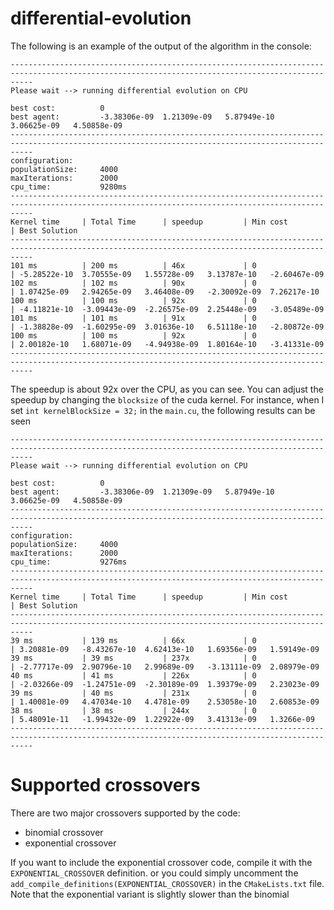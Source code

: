 # differential-evolution

The following is an example of the output of the algorithm in the console:
```
-------------------------------------------------------------------------------------------------------------------------------------------------
Please wait --> running differential evolution on CPU

best cost:          0
best agent:         -3.38306e-09  1.21309e-09   5.87949e-10   3.06625e-09   4.50858e-09   
-------------------------------------------------------------------------------------------------------------------------------------------------
configuration: 
populationSize:     4000
maxIterations:      2000
cpu_time:           9280ms
-------------------------------------------------------------------------------------------------------------------------------------------------
Kernel time     | Total Time      | speedup         | Min cost        | Best Solution                           
-------------------------------------------------------------------------------------------------------------------------------------------------
101 ms          | 200 ms          | 46x             | 0               | -5.28522e-10  3.70555e-09   1.55728e-09   3.13787e-10   -2.60467e-09  
102 ms          | 102 ms          | 90x             | 0               | 1.07425e-09   2.94265e-09   3.46408e-09   -2.30092e-09  7.26217e-10   
100 ms          | 100 ms          | 92x             | 0               | -4.11821e-10  -3.09443e-09  -2.26575e-09  2.25448e-09   -3.05489e-09  
101 ms          | 101 ms          | 91x             | 0               | -1.38828e-09  -1.60295e-09  3.01636e-10   6.51118e-10   -2.80872e-09  
100 ms          | 100 ms          | 92x             | 0               | 2.00182e-10   1.68071e-09   -4.94938e-09  1.80164e-10   -3.41331e-09  
-------------------------------------------------------------------------------------------------------------------------------------------------
```

The speedup is about 92x over the CPU, as you can see. You can adjust the speedup by changing the
`blocksize` of the cuda kernel. For instance, when I set `int kernelBlockSize = 32;` 
in the `main.cu`, the following results can be seen

```
-------------------------------------------------------------------------------------------------------------------------------------------------
Please wait --> running differential evolution on CPU

best cost:          0
best agent:         -3.38306e-09  1.21309e-09   5.87949e-10   3.06625e-09   4.50858e-09   
-------------------------------------------------------------------------------------------------------------------------------------------------
configuration: 
populationSize:     4000
maxIterations:      2000
cpu_time:           9276ms
-------------------------------------------------------------------------------------------------------------------------------------------------
Kernel time     | Total Time      | speedup         | Min cost        | Best Solution                           
-------------------------------------------------------------------------------------------------------------------------------------------------
39 ms           | 139 ms          | 66x             | 0               | 3.20881e-09   -8.43267e-10  4.62413e-10   1.69356e-09   1.59149e-09   
39 ms           | 39 ms           | 237x            | 0               | -2.77717e-09  2.90796e-10   2.99689e-09   -3.13111e-09  2.08979e-09   
40 ms           | 41 ms           | 226x            | 0               | -2.03266e-09  -1.24751e-09  -2.30189e-09  1.39379e-09   2.23023e-09   
39 ms           | 40 ms           | 231x            | 0               | 1.40081e-09   4.47034e-10   4.4781e-09    2.53058e-10   2.60853e-09   
38 ms           | 38 ms           | 244x            | 0               | 5.48091e-11   -1.99432e-09  1.22922e-09   3.41313e-09   1.3266e-09    
-------------------------------------------------------------------------------------------------------------------------------------------------
```

# Supported crossovers

There are two major crossovers supported by the code:

- binomial crossover
- exponential crossover

If you want to include the exponential crossover code, compile it with the `EXPONENTIAL_CROSSOVER` definition.
 or you could simply
uncomment the `add_compile_definitions(EXPONENTIAL_CROSSOVER)` in the `CMakeLists.txt` file. Note that the exponential variant is slightly slower than the binomial
